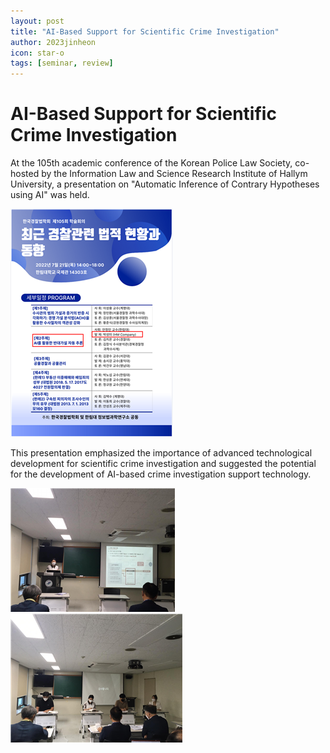 ```yaml
---
layout: post
title: "AI-Based Support for Scientific Crime Investigation"
author: 2023jinheon
icon: star-o
tags: [seminar, review]
---
```


# AI-Based Support for Scientific Crime Investigation

At the 105th academic conference of the Korean Police Law Society, co-hosted by the Information Law and Science Research Institute of Hallym University, a presentation on "Automatic Inference of Contrary Hypotheses using AI" was held. 

![dataset1](/img/news/image05.png)

This presentation emphasized the importance of advanced technological development for scientific crime investigation and suggested the potential for the development of AI-based crime investigation support technology.

![dataset1](/img/news/image06.png)
![dataset1](/img/news/image08.png)